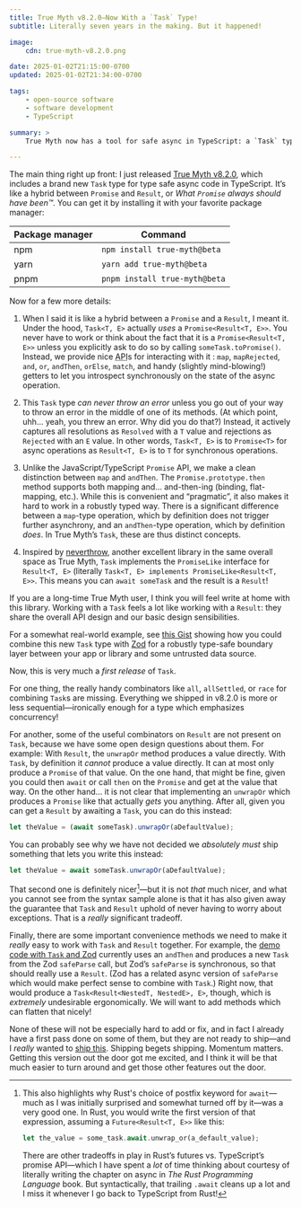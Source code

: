 ```yaml
---
title: True Myth v8.2.0—Now With a `Task` Type!
subtitle: Literally seven years in the making. But it happened!

image:
    cdn: true-myth-v8.2.0.png

date: 2025-01-02T21:15:00-0700
updated: 2025-01-02T21:34:00-0700

tags:
    - open-source software
    - software development
    - TypeScript

summary: >
    True Myth now has a tool for safe async in TypeScript: a `Task` type, the glorious combination of a `Promise` and a `Result`.

---
```


The main thing right up front: I just released [True Myth v8.2.0][release], which includes a brand new `Task` type for type safe async code in TypeScript. It’s like a hybrid between `Promise` and `Result`, or *What `Promise` always should have been™*. You can get it by installing it with your favorite package manager:

| Package manager | Command                       |
| --------------- | ----------------------------- |
| npm             | `npm install true-myth@beta`  |
| yarn            | `yarn add true-myth@beta`     |
| pnpm            | `pnpm install true-myth@beta` |

[release]: https://github.com/true-myth/true-myth/releases/tag/v8.2.0

Now for a few more details:

1. When I said it is like a hybrid between a `Promise` and a `Result`, I meant it. Under the hood, `Task<T, E>` actually *uses* a `Promise<Result<T, E>>`. You never have to work or think about the fact that it is a `Promise<Result<T, E>>` unless you explicitly ask to do so by calling `someTask.toPromise()`. Instead, we provide nice <abbr title="application programming interface">API</abbr>s for interacting with it : `map`, `mapRejected`, `and`, `or`, `andThen`, `orElse`, `match`, and handy (slightly mind-blowing!) getters to let you introspect synchronously on the state of the async operation.

2. This `Task` type *can never throw an error* unless you go out of your way to throw an error in the middle of one of its methods. (At which point, uhh… yeah, you threw an error. Why did you do that?) Instead, it actively captures all resolutions as `Resolved` with a `T` value and rejections as `Rejected` with an `E` value. In other words, `Task<T, E>` is to `Promise<T>` for async operations as `Result<T, E>` is to `T` for synchronous operations.

3. Unlike the JavaScript/TypeScript `Promise` <abbr>API</abbr>, we make a clean distinction between `map` and `andThen`. The `Promise.prototype.then` method supports both mapping and… and-then-ing (binding, flat-mapping, etc.). While this is convenient and “pragmatic”, it also makes it hard to work in a robustly typed way. There is a significant difference between a `map`-type operation, which by definition does not trigger further asynchrony, and an `andThen`-type operation, which by definition *does*. In True Myth’s `Task`, these are thus distinct concepts.

4. Inspired by [neverthrow][neverthrow], another excellent library in the same overall space as True Myth, `Task` implements the `PromiseLike` interface for `Result<T, E>` (literally `Task<T, E> implements PromiseLike<Result<T, E>>`. This means you can `await someTask` and the result is a `Result`!

[neverthrow]: https://github.com/supermacro/neverthrow

If you are a long-time True Myth user, I think you will feel write at home with this library. Working with a `Task` feels a lot like working with a `Result`: they share the overall <abbr>API</abbr> design and our basic design sensibilities.

For a somewhat real-world example, see [this Gist][gist] showing how you could combine this new `Task` type with [Zod][zod] for a robustly type-safe boundary layer between your app or library and some untrusted data source.

[gist]: https://gist.github.com/chriskrycho/754dca84a72d3adf846469538f1ccab3
[zod]: https://zod.dev

Now, this is very much a *first release* of `Task`.

For one thing, the really handy combinators like `all`, `allSettled`, or `race` for combining `Task`s are missing. Everything we shipped in v8.2.0 is more or less sequential—ironically enough for a type which emphasizes concurrency!

For another, some of the useful combinators on `Result` are not present on `Task`, because we have some open design questions about them. For example: With `Result`, the `unwrapOr` method produces a value directly. With `Task`, by definition it *cannot* produce a value directly. It can at most only produce a `Promise` of that value. On the one hand, that might be fine, given you could then `await` or call `then` on the `Promise` and get at the value that way. On the other hand… it is not clear that implementing an `unwrapOr` which produces a `Promise` like that actually *gets* you anything. After all, given you can get a `Result` by awaiting a `Task`, you can do this instead:

```ts
let theValue = (await someTask).unwrapOr(aDefaultValue);
```
    
You can probably see why we have not decided we *absolutely must* ship something that lets you write this instead:
    
```ts
let theValue = await someTask.unwrapOr(aDefaultValue);
```
    
That second one is definitely nicer[^syntax]—but it is not *that* much nicer, and what you cannot see from the syntax sample alone is that it has also given away the guarantee that `Task` and `Result` uphold of never having to worry about exceptions. That is a *really* significant tradeoff.

Finally, there are some important convenience methods we need to make it *really* easy to work with `Task` and `Result` together. For example, the [demo code with `Task` and Zod][gist] currently uses an `andThen` and produces a new `Task` from the Zod `safeParse` call, but Zod’s `safeParse` is synchronous, so that should really use a `Result`. (Zod has a related async version of `safeParse` which would make perfect sense to combine with `Task`.) Right now, that would produce a `Task<Result<NestedT, NestedE>, E>`, though, which is *extremely* undesirable ergonomically. We will want to add methods which can flatten that nicely!

None of these will not be especially hard to add or fix, and in fact I already have a first pass done on some of them, but they are not ready to ship—and I *really* wanted to [ship this][year-of-shipping]. Shipping begets shipping. Momentum matters. Getting this version out the door got me excited, and I think it will be that much easier to turn around and get those other features out the door.

[year-of-shipping]: https://v5.chriskrycho.com/notes/year-of-shipping/

[^syntax]: This also highlights why Rust's choice of postfix keyword for `await`—much as I was initially surprised and somewhat turned off by it—was a very good one. In Rust, you would write the first version of that expression, assuming a `Future<Result<T, E>>` like this:

    ```rust
    let the_value = some_task.await.unwrap_or(a_default_value);
    ```
    
    There are other tradeoffs in play in Rust’s futures vs. TypeScript’s promise <abbr>API</abbr>—which I have spent a *lot* of time thinking about courtesy of literally writing the chapter on async in <cite>The Rust Programming Language</cite> book. But syntactically, that trailing `.await` cleans up a lot and I miss it whenever I go back to TypeScript from Rust!
